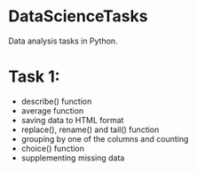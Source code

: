 # DataScienceTasks
Data analysis tasks in Python.
# Task 1:
* describe() function 
* average function 
* saving data to HTML format
* replace(), rename() and tail() function 
* grouping by one of the columns and counting
* choice() function 
* supplementing missing data
